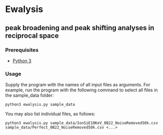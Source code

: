 # Ewalysis

## peak broadening and peak shifting analyses in reciprocal space

### Prerequisites

  - [Python 3](https://www.python.org/)

### Usage

Supply the program with the names of all input files as arguments. For example, run the program with the following command to select all files in the sample_data folder:

    python3 ewalysis.py sample_data

You may also list individual files, as follows:

	python3 ewalysis.py sample_data/IonSiE10KeV_0B22_NoiseRemoved50k.csv sample_data/Perfect_0B22_NoiseRemoved50k.csv <...>
